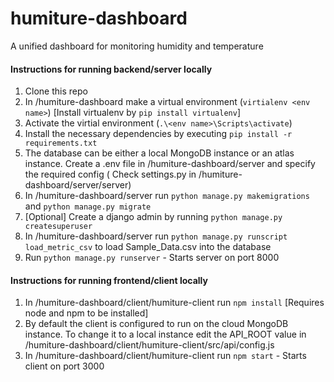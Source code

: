 # humiture-dashboard
A unified dashboard for monitoring humidity and temperature

#### Instructions for running backend/server locally
1. Clone this repo
2. In /humiture-dashboard make a virtual environment (`virtialenv <env name>`) [Install virtualenv by `pip install virtualenv`]
3. Activate the virtial environment (`.\<env name>\Scripts\activate`)
4. Install the necessary dependencies by executing `pip install -r requirements.txt`
5. The database can be either a local MongoDB instance or an atlas instance. Create a .env file in /humiture-dashboard/server and specify the required config ( Check settings.py in /humiture-dashboard/server/server)
6. In /humiture-dashboard/server run `python manage.py makemigrations` and `python manage.py migrate`
7. [Optional] Create a django admin by running `python manage.py createsuperuser`
8. In /humiture-dashboard/server run `python manage.py runscript load_metric_csv` to load Sample_Data.csv into the database
9. Run `python manage.py runserver` - Starts server on port 8000

#### Instructions for running frontend/client locally
1. In /humiture-dashboard/client/humiture-client run `npm install` [Requires node and npm to be installed]
2. By default the client is configured to run on the cloud MongoDB instance. To change it to a local instance edit the API_ROOT value in /humiture-dashboard/client/humiture-client/src/api/config.js
3. In /humiture-dashboard/client/humiture-client run `npm start` - Starts client on port 3000
